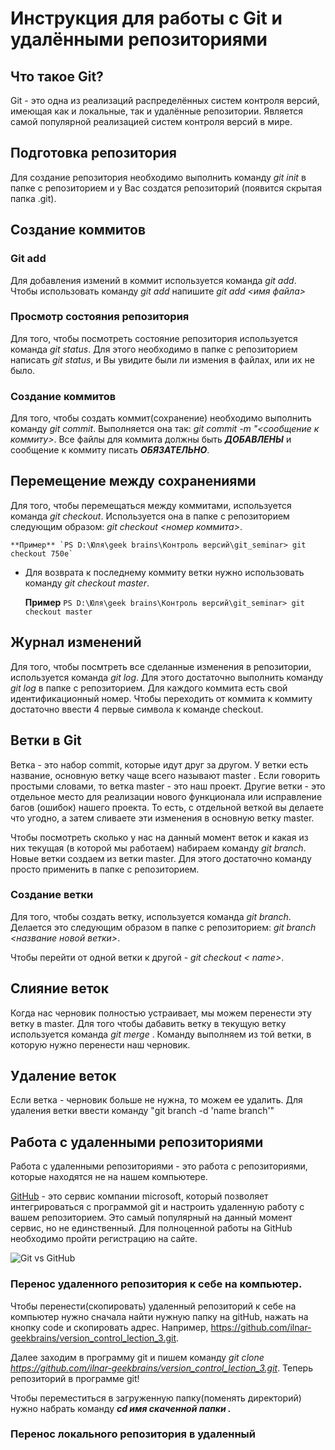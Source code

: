 # Инструкция для работы с Git и удалёнными репозиториями

## Что такое Git?
Git - это одна из реализаций распределённых систем контроля версий, имеющая как и локальные, так и удалённые репозитории. Является самой популярной реализацией систем контроля версий в мире.
## Подготовка репозитория
Для создание репозитория необходимо выполнить команду *git init*  в папке с репозиторием и у Вас создатся репозиторий (появится скрытая папка .git).

## Создание коммитов

### Git add
Для добавления измений в коммит используется команда *git add*. Чтобы использовать команду *git add* напишите *git add <имя файла>*

### Просмотр состояния репозитория
Для того, чтобы посмотреть состояние репозитория используется команда *git status*. Для этого необходимо в папке с репозиторием написать *git status*, и Вы увидите были ли измения в файлах, или их не было.

### Создание коммитов
Для того, чтобы создать коммит(сохранение) необходимо выполнить команду *git commit*. Выполняется она так: *git commit -m "<сообщение к коммиту>*. Все файлы для коммита должны быть ***ДОБАВЛЕНЫ*** и сообщение к коммиту писать ***ОБЯЗАТЕЛЬНО***.

## Перемещение между сохранениями
Для того, чтобы перемещаться между коммитами, используется команда *git checkout*. Используется она в папке с репозиторием следующим образом: *git checkout <номер коммита>*.

    **Пример** `PS D:\Юля\geek brains\Контроль версий\git_seminar> git checkout 750e`

* Для возврата к последнему коммиту ветки нужно использовать команду *git checkout master*.

    **Пример** `PS D:\Юля\geek brains\Контроль версий\git_seminar> git checkout master`


## Журнал изменений
Для того, чтобы посмтреть все сделанные изменения в репозитории, используется команда *git log*. Для этого достаточно выполнить команду *git log* в папке с репозиторием. Для каждого коммита есть свой идентификационный номер. Чтобы переходить от коммита к коммиту достаточно ввести 4 первые символа к команде checkout.



## Ветки в Git

Ветка - это набор commit, которые идут друг за другом. У ветки есть название, основную ветку чаще всего называют master . Если говорить простыми словами, то ветка master - это наш проект.
Другие ветки - это отдельное место для реализации нового функционала или исправление багов (ошибок) нашего проекта. То есть, с отдельной веткой вы делаете что угодно, а затем сливаете эти изменения в основную ветку master.

Чтобы посмотреть сколько у нас на данный момент веток и какая из них текущая (в которой мы работаем) набираем команду *git branch*. Новые ветки создаем из ветки master. Для этого достаточно команду просто применить в папке с репозиторием. 


### Создание ветки

Для того, чтобы создать ветку, используется команда *git branch*. Делается это следующим образом в папке с репозиторием: *git branch <название новой ветки>*.

Чтобы перейти от одной ветки к другой - *git checkout < name>*.

## Слияние веток

Когда нас черновик полностью устраивает, мы можем перенести эту ветку в master. Для того чтобы дабавить ветку в текущую ветку используется команда *git merge <name branch>*. Команду выполняем из той ветки, в которую нужно перенести наш черновик. 



## Удаление веток
Если ветка - черновик больше не нужна, то можем ее удалить. 
Для удаления ветки ввести команду "git branch -d 'name branch'"

## Работа с удаленными репозиториями
Работа с удаленными репозиториями - это работа с репозиториями, которые находятся не на нашем компьютере.

[GitHub](https://github.com/ "ссылка на сайт") - это сервис компании microsoft, который позволяет интегрироваться с программой git и настроить удаленную работу с вашем репозиторием. Это самый популярный на данный момент сервис, но не единственный. Для полноценной работы на GitHub необходимо пройти регистрацию на сайте.

![Git vs GitHub](Untitled.png)

### Перенос удаленного репозитория к себе на компьютер.
Чтобы перенести(скопировать) удаленный репозиторий к себе на компьютер нужно сначала найти нужную папку на gitHub, нажать на кнопку code и скопировать адрес. Например, <https://github.com/ilnar-geekbrains/version_control_lection_3.git>.

Далее заходим в программу git и пишем команду *git clone <https://github.com/ilnar-geekbrains/version_control_lection_3.git>*. Теперь репозиторий в программе git!

Чтобы переместиться в загруженную папку(поменять директорий) нужно набрать команду ***cd имя скаченной папки .***

### Перенос локального репозитория в удаленный
